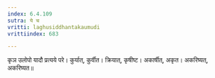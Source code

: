 ```yaml
---
index: 6.4.109
sutra: ये च
vritti: laghusiddhantakaumudi
vrittiindex: 683

---
```

कृञ उलोपो यादौ प्रत्यये परे। कुर्यात्, कुर्वीत। क्रियात्, कृषीष्ट। अकार्षीत्, अकृत। अकरिष्यत्, अकरिष्यत॥